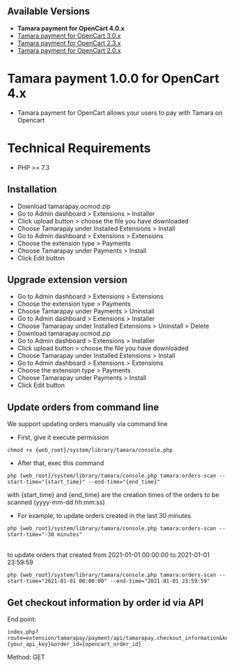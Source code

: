 ## Available Versions
* **Tamara payment for OpenCart 4.0.x**
* [Tamara payment for OpenCart 3.0.x](https://github.com/tamara-solution/opencart/tree/master)
* [Tamara payment for OpenCart 2.3.x](https://github.com/tamara-solution/opencart/tree/v2)
* [Tamara payment for OpenCart 2.0.x](https://github.com/tamara-solution/opencart/tree/v20x)

# Tamara payment 1.0.0 for OpenCart 4.x
* Tamara payment for OpenCart allows your users to pay with Tamara on Opencart

# Technical Requirements
* PHP >= 7.3

## Installation
* Download tamarapay.ocmod.zip
* Go to Admin dashboard > Extensions > Installer
* Click upload button > choose the file you have downloaded
* Choose Tamarapay under Installed Extensions > Install
* Go to Admin dashboard > Extensions > Extensions
* Choose the extension type > Payments
* Choose Tamarapay under Payments > Install
* Click Edit button

## Upgrade extension version
* Go to Admin dashboard > Extensions > Extensions
* Choose the extension type > Payments
* Choose Tamarapay under Payments > Uninstall
* Go to Admin dashboard > Extensions > Installer
* Choose Tamarapay under Installed Extensions > Uninstall > Delete
* Download tamarapay.ocmod.zip
* Go to Admin dashboard > Extensions > Installer
* Click upload button > choose the file you have downloaded
* Choose Tamarapay under Installed Extensions > Install
* Go to Admin dashboard > Extensions > Extensions
* Choose the extension type > Payments
* Choose Tamarapay under Payments > Install
* Click Edit button

## Update orders from command line
We support updating orders manually via command line
* First, give it execute permission
```text
chmod +x {web_root}/system/library/tamara/console.php
```
* After that, exec this command
```text
php {web_root}/system/library/tamara/console.php tamara:orders-scan --start-time="{start_time}" --end-time="{end_time}"
```
with {start_time} and {end_time} are the creation times of the orders to be scanned (yyyy-mm-dd hh:mm:ss)
* For example, to update orders created in the last 30 minutes
```text
php {web_root}/system/library/tamara/console.php tamara:orders-scan --start-time="-30 minutes"
```
<br />
to update orders that created from 2021-01-01 00:00:00 to 2021-01-01 23:59:59

```text
php {web_root}/system/library/tamara/console.php tamara:orders-scan --start-time="2021-01-01 00:00:00" --end-time="2021-01-01 23:59:59"
```

## Get checkout information by order id via API
End point:
```text
index.php?route=extension/tamarapay/payment/api/tamarapay.checkout_information&key={your_api_key}&order_id={opencart_order_id}
```
Method: GET
